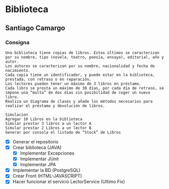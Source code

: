 # Biblioteca

## Santiago Camargo

### Consigna 
```
Una biblioteca tiene copias de libros. Estos últimos se caracterizan por su nombre, tipo (novela, teatro, poesía, ensayo), editorial, año y autor.
Los autores se caracterizan por su nombre, nacionalidad y fecha de nacimiento.
Cada copia tiene un identificador, y puede estar en la biblioteca, prestada, con retraso o en reparación.
Los lectores pueden tener un máximo de 3 libros en préstamo.
Cada libro se presta un máximo de 30 días, por cada día de retraso, se impone una “multa” de dos días sin posibilidad de coger un nuevo libro.
Realiza un diagrama de clases y añade los métodos necesarios para realizar el préstamo y devolución de libros.

Simulacion 
Agregar 10 Libros en la biblioteca
Simular prestar 3 libros a un lector A
Simular prestar 2 Libros a un lector B
Generar por consola el listado de “Stock” de Libros
```
- [x] Generar el repositorio
- [x] Crear biblioteca (JAVA)
  - [x] Implementar Excepciones 
  - [x] Implementar JUnit
  - [x] Implementar JPA
- [x] Implementar la BD (PostgreSQL)
- [x] Crear Front (HTML-JAVASCRIPT)
- [x] Hacer funcionar el servicio LectorService (Ultimo Fix)
